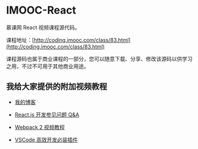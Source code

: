 # IMOOC-React
慕课网 React 视频课程源代码。

课程地址：[http://coding.imooc.com/class/83.html](http://coding.imooc.com/class/83.html)

课程源码也属于商业课程的一部分，您可以随意下载、分享、修改该源码以供学习之用，不过不可用于其他商业用途。

## 我给大家提供的附加视频教程

* [我的博客](http://blog.parryqiu.com/)

* [React.js 开发参见问题 Q&A](http://blog.parryqiu.com/2017/03/09/react-q-and-a/)

* [Webpack 2 视频教程](https://devopen.club/course/webpack)

* [VSCode 高效开发必装插件](https://devopen.club/course/vscode)
